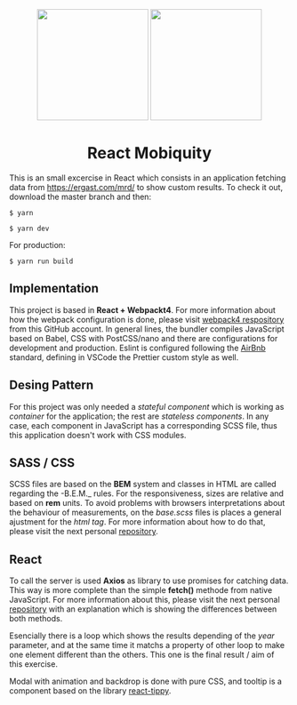 <div align="center">
  <img width="200" height="200"
    src="https://sandstorm.de/_Resources/Persistent/3285416e8503b2c8354c321bcd690cf550b8b2d3/React-Logo.svg">
  <a href="https://www.mobiquityinc.com/">
    <img width="200" height="200"
      src="https://p13.zdassets.com/hc/settings_assets/279635/200092723/YpHS0eJvaqMDkOwlh6RGjg-NMPTST.png">
  </a>
  <h1>React Mobiquity</h1>
</div>

This is an small excercise in React which consists in an application fetching data from https://ergast.com/mrd/ to show custom results. To check it out, download the master branch and then:

    $ yarn

    $ yarn dev

For production:

    $ yarn run build

## Implementation

This project is based in __React + Webpackt4__. For more information about how the webpack configuration is done, please visit [webpack4 respository][1] from this GitHub account. In general lines, the bundler compiles JavaScript based on Babel, CSS with PostCSS/nano and there are configurations for development and production. Eslint is configured following the [AirBnb][2] standard, defining in VSCode the Prettier custom style as well.

## Desing Pattern
For this project was only needed a _stateful component_ which is working as _container_ for the application; the rest are _stateless components_. In any case, each component in JavaScript has a corresponding SCSS file, thus this application doesn't work with CSS modules.

## SASS / CSS
SCSS files are based on the __BEM__ system and classes in HTML are called regarding the -B.E.M._ rules. For the responsiveness, sizes are relative and based on __rem__ units. To avoid problems with browsers interpretations about the behaviour of measurements, on the _base.scss_ files is places a general ajustment for the _html tag_. For more information about how to do that, please visit the next personal [repository][3].

## React
To call the server is used __Axios__ as library to use promises for catching data. This way is more complete than the simple __fetch()__ methode from native JavaScript. For more information about this, please visit the next personal [repository][4] with an explanation which is showing the differences between both methods.

Esencially there is a loop which shows the results depending of the _year_ parameter, and at the same time it matchs a property of other loop to make one element different than the others. This one is the final result / aim of this exercise.

Modal with animation and backdrop is done with pure CSS, and tooltip is a component based on the library [react-tippy][5].

[1]: https://github.com/silvestrevivo/webpack4-starter
[2]: https://github.com/airbnb/javascript
[3]: https://github.com/silvestrevivo/natours-css
[4]: https://github.com/silvestrevivo/axios-demo
[5]: https://github.com/tvkhoa/react-tippy
